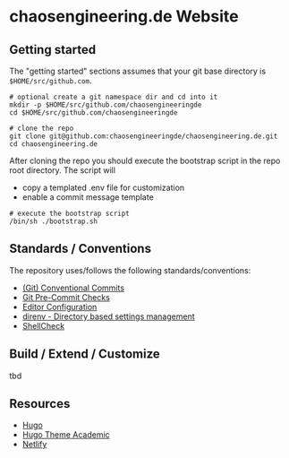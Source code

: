 # chaosengineering.de Website

## Getting started

The "getting started" sections assumes that your git base directory
is `$HOME/src/github.com`.

```shell
# optional create a git namespace dir and cd into it
mkdir -p $HOME/src/github.com/chaosengineeringde
cd $HOME/src/github.com/chaosengineeringde

# clone the repo
git clone git@github.com:chaosengineeringde/chaosengineering.de.git
cd chaosengineering.de
```

After cloning the repo you should execute the bootstrap script in
the repo root directory. The script will

* copy a templated .env file for customization
* enable a commit message template

```shell
# execute the bootstrap script
/bin/sh ./bootstrap.sh
```

## Standards / Conventions

The repository uses/follows the following standards/conventions:

* [(Git) Conventional Commits](https://www.conventionalcommits.org/en/v1.0.0/)
* [Git Pre-Commit Checks](https://pre-commit.com/)
* [Editor Configuration](https://editorconfig.org)
* [direnv - Directory based settings management](https://direnv.net/)
* [ShellCheck](https://github.com/koalaman/shellcheck)

## Build / Extend / Customize

tbd

## Resources

* [Hugo](https://gohugo.io/)
* [Hugo Theme Academic](https://sourcethemes.com/academic/)
* [Netlify](https://www.netlify.com/)
